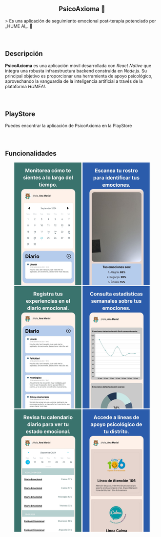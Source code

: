 <h2 align="center">PsicoAxioma 🧸</h2>
> Es una aplicación de seguimiento emocional post-terapia potenciado por _HUME AI_. 🧸

###

<br clear="both">

###

## **Descripción**
**PsicoAxioma** es una aplicación móvil desarrollada con _React Native_ que integra una robusta infraestructura backend construida en _Node.js_.
Su principal objetivo es proporcionar una herramienta de apoyo psicológico, aprovechando la vanguardia de la inteligencia artificial a través de la plataforma _HUMEAI_.

###

<br clear="both">

###

## **PlayStore**
Puedes encontrar la aplicación de PsicoAxioma en la PlayStore

###

<br clear="both">

###

## **Funcionalidades**
<div align="center">
 <img src="./readme-assets/1.jpg" alt="readme-title" width="220" height="400"/>
<img src="./readme-assets/2.jpg" alt="readme-title" width="220" height="400"/>
 <img src="./readme-assets/3.jpg" alt="readme-title" width="220" height="400"/>
 <img src="./readme-assets/4.jpg" alt="readme-title" width="220" height="400"/>
 <img src="./readme-assets/5.jpg" alt="readme-title" width="220" height="400"/>
 <img src="./readme-assets/6.jpg" alt="readme-title" width="220" height="400"/>
</div>
